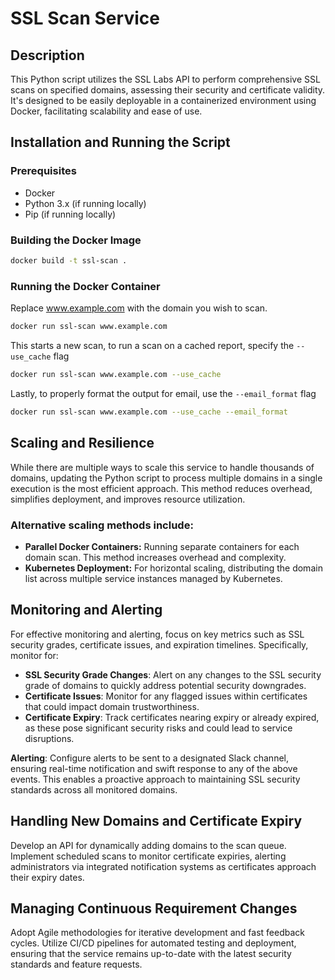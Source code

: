 # SSL Scan Service

## Description
This Python script utilizes the SSL Labs API to perform comprehensive SSL scans on specified domains, assessing their security and certificate validity. It's designed to be easily deployable in a containerized environment using Docker, facilitating scalability and ease of use.

## Installation and Running the Script

### Prerequisites
- Docker
- Python 3.x (if running locally)
- Pip (if running locally)

### Building the Docker Image
```bash
docker build -t ssl-scan .
```

### Running the Docker Container
Replace www.example.com with the domain you wish to scan.

```bash
docker run ssl-scan www.example.com
```

This starts a new scan, to run a scan on a cached report, specify the `--use_cache` flag

```bash
docker run ssl-scan www.example.com --use_cache
```

Lastly, to properly format the output for email, use the `--email_format` flag

```bash
docker run ssl-scan www.example.com --use_cache --email_format
```

## Scaling and Resilience
While there are multiple ways to scale this service to handle thousands of domains, updating the Python script to process multiple domains in a single execution is the most efficient approach. This method reduces overhead, simplifies deployment, and improves resource utilization.

### Alternative scaling methods include:

- **Parallel Docker Containers:** Running separate containers for each domain scan. This method increases overhead and complexity.
- **Kubernetes Deployment:** For horizontal scaling, distributing the domain list across multiple service instances managed by Kubernetes.

## Monitoring and Alerting
For effective monitoring and alerting, focus on key metrics such as SSL security grades, certificate issues, and expiration timelines. Specifically, monitor for:

- **SSL Security Grade Changes**: Alert on any changes to the SSL security grade of domains to quickly address potential security downgrades.
- **Certificate Issues**: Monitor for any flagged issues within certificates that could impact domain trustworthiness.
- **Certificate Expiry**: Track certificates nearing expiry or already expired, as these pose significant security risks and could lead to service disruptions.

**Alerting**: Configure alerts to be sent to a designated Slack channel, ensuring real-time notification and swift response to any of the above events. This enables a proactive approach to maintaining SSL security standards across all monitored domains.

## Handling New Domains and Certificate Expiry
Develop an API for dynamically adding domains to the scan queue. Implement scheduled scans to monitor certificate expiries, alerting administrators via integrated notification systems as certificates approach their expiry dates.

## Managing Continuous Requirement Changes
Adopt Agile methodologies for iterative development and fast feedback cycles. Utilize CI/CD pipelines for automated testing and deployment, ensuring that the service remains up-to-date with the latest security standards and feature requests.

